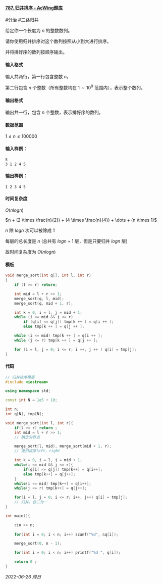 #### [787. 归并排序 - AcWing题库](https://www.acwing.com/problem/content/789/)

#分治 #二路归并

给定你一个长度为 $n$ 的整数数列。

请你使用归并排序对这个数列按照从小到大进行排序。

并将排好序的数列按顺序输出。

#### 输入格式

输入共两行，第一行包含整数 $n$。

第二行包含 $n$ 个整数（所有整数均在 $1∼10^9$ 范围内），表示整个数列。

#### 输出格式

输出共一行，包含 $n$ 个整数，表示排好序的数列。

#### 数据范围

$1≤n≤100000$

#### 输入样例：

```in
5
3 1 2 4 5
```

#### 输出样例：

```out
1 2 3 4 5
```

#### 时间复杂度

$O(nlogn)$

$n + (2 \times \frac{n}{2}) + (4 \times \frac{n}{4}) + \dots + (n \times 1)$

$n$ 除 $logn$ 次可以被除成 $1$

每层的总长度是 $n$  (总共有 $logn + 1$ 层，但是只要归并 $logn$ 层)

故时间复杂度为 $O(nlogn)$

#### 模板

```cpp
void merge_sort(int q[], int l, int r)
{
    if (l >= r) return;

    int mid = l + r >> 1;
    merge_sort(q, l, mid);
    merge_sort(q, mid + 1, r);

    int k = 0, i = l, j = mid + 1;
    while (i <= mid && j <= r)
        if (q[i] <= q[j]) tmp[k ++ ] = q[i ++ ];
        else tmp[k ++ ] = q[j ++ ];

    while (i <= mid) tmp[k ++ ] = q[i ++ ];
    while (j <= r) tmp[k ++ ] = q[j ++ ];

    for (i = l, j = 0; i <= r; i ++, j ++ ) q[i] = tmp[j];
}
```

#### 代码

```cpp
// 归并排序模板
#include <iostream>

using namespace std;

const int N = 1e5 + 10;

int n;
int q[N], tmp[N];

void merge_sort(int l, int r){
    if(l >= r) return ;
    int mid = l + r >> 1;
    // 确定分界点

    merge_sort(l, mid), merge_sort(mid + 1, r);
    // 递归排序left，right

    int k = 0, i = l, j = mid + 1;
    while(i <= mid && j <= r){
        if(q[i] <= q[j]) tmp[k++] = q[i++];
        else tmp[k++] = q[j++]; 
    }
    while(i <= mid) tmp[k++] = q[i++];
    while(j <= r) tmp[k++] = q[j++];

    for(i = l, j = 0; i <= r; i++, j++) q[i] = tmp[j];
    // 归并，合二为一  
}

int main(){

    cin >> n;
    
    for(int i = 0; i < n; i++) scanf("%d", &q[i]);

    merge_sort(0, n - 1);

    for(int i = 0; i < n; i++) printf("%d ", q[i]);

    return 0 ;
}
```


*2022-06-26 周日*